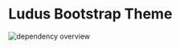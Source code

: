 Ludus Bootstrap Theme
========================

![dependency overview](https://david-dm.org/antjanus/ludus-bootstrap-theme.png)
